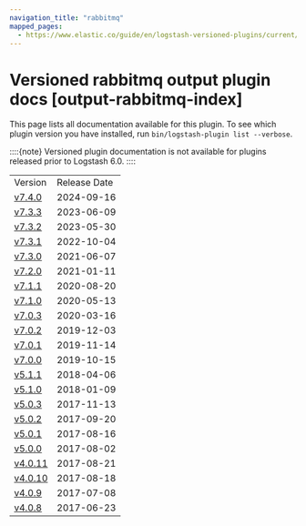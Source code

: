 ```yaml
---
navigation_title: "rabbitmq"
mapped_pages:
  - https://www.elastic.co/guide/en/logstash-versioned-plugins/current/output-rabbitmq-index.html
---
```


# Versioned rabbitmq output plugin docs [output-rabbitmq-index]


This page lists all documentation available for this plugin.  To see which plugin version you have installed, run `bin/logstash-plugin list --verbose`.

::::{note}
Versioned plugin documentation is not available for plugins released prior to Logstash 6.0.
::::


|     |     |
| --- | --- |
| Version | Release Date |
| [v7.4.0](v7-4-0-plugins-outputs-rabbitmq.md) | 2024-09-16 |
| [v7.3.3](v7-3-3-plugins-outputs-rabbitmq.md) | 2023-06-09 |
| [v7.3.2](v7-3-2-plugins-outputs-rabbitmq.md) | 2023-05-30 |
| [v7.3.1](v7-3-1-plugins-outputs-rabbitmq.md) | 2022-10-04 |
| [v7.3.0](v7-3-0-plugins-outputs-rabbitmq.md) | 2021-06-07 |
| [v7.2.0](v7-2-0-plugins-outputs-rabbitmq.md) | 2021-01-11 |
| [v7.1.1](v7-1-1-plugins-outputs-rabbitmq.md) | 2020-08-20 |
| [v7.1.0](v7-1-0-plugins-outputs-rabbitmq.md) | 2020-05-13 |
| [v7.0.3](v7-0-3-plugins-outputs-rabbitmq.md) | 2020-03-16 |
| [v7.0.2](v7-0-2-plugins-outputs-rabbitmq.md) | 2019-12-03 |
| [v7.0.1](v7-0-1-plugins-outputs-rabbitmq.md) | 2019-11-14 |
| [v7.0.0](v7-0-0-plugins-outputs-rabbitmq.md) | 2019-10-15 |
| [v5.1.1](v5-1-1-plugins-outputs-rabbitmq.md) | 2018-04-06 |
| [v5.1.0](v5-1-0-plugins-outputs-rabbitmq.md) | 2018-01-09 |
| [v5.0.3](v5-0-3-plugins-outputs-rabbitmq.md) | 2017-11-13 |
| [v5.0.2](v5-0-2-plugins-outputs-rabbitmq.md) | 2017-09-20 |
| [v5.0.1](v5-0-1-plugins-outputs-rabbitmq.md) | 2017-08-16 |
| [v5.0.0](v5-0-0-plugins-outputs-rabbitmq.md) | 2017-08-02 |
| [v4.0.11](v4-0-11-plugins-outputs-rabbitmq.md) | 2017-08-21 |
| [v4.0.10](v4-0-10-plugins-outputs-rabbitmq.md) | 2017-08-18 |
| [v4.0.9](v4-0-9-plugins-outputs-rabbitmq.md) | 2017-07-08 |
| [v4.0.8](v4-0-8-plugins-outputs-rabbitmq.md) | 2017-06-23 |























